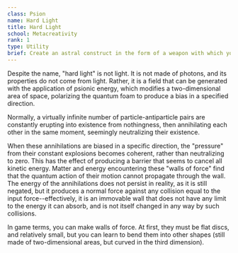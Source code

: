 ```yaml
---
class: Psion
name: Hard Light
title: Hard Light
school: Metacreativity
rank: 1
type: Utility
brief: Create an astral construct in the form of a weapon with which you are proficient.
---
```


Despite the name, "hard light" is not light. It is not made of photons, and its properties do not come from light. Rather, it is a field that can be generated with the application of psionic energy, which modifies a two-dimensional area of space, polarizing the quantum foam to produce a bias in a specified direction.

Normally, a virtually infinite number of particle-antiparticle pairs are constantly erupting into existence from nothingness, then annihilating each other in the same moment, seemingly neutralizing their existence. 

When these annihilations are biased in a specific direction, the "pressure" from their constant explosions becomes coherent, rather than neutralizing to zero. This has the effect of producing a barrier that seems to cancel all kinetic energy. Matter and energy encountering these "walls of force" find that the quantum action of their motion cannot propagate through the wall. The energy of the annihilations does not persist in reality, as it is still negated, but it produces a normal force against any collision equal to the input force--effectively, it is an immovable wall that does not have any limit to the energy it can absorb, and is not itself changed in any way by such collisions.

In game terms, you can make walls of force. At first, they must be flat discs, and relatively small, but you can learn to bend them into other shapes (still made of two-dimensional areas, but curved in the third dimension).